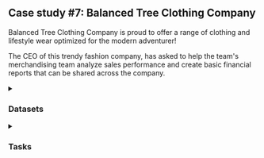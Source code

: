 ## Case study #7: Balanced Tree Clothing Company

Balanced Tree Clothing Company is proud to offer a range of clothing and lifestyle wear 
optimized for the modern adventurer! 

The CEO of this trendy fashion company, has asked to help the team's merchandising team analyze sales performance 
and create basic financial reports that can be shared across the company.

<details>
<summary><h3>Datasets</summary>

In this case study, there are a total of 4 tables in this case study (e.g. product_details, sales, product_hierarchy, product_prices)
.However, only 2 main tables: product_details and sales, were needed to solve all regular questions.

The product_details table contains all the information about the full range Balanced Clothing sells in its stores.
Each row is a product.

![image](https://user-images.githubusercontent.com/114192113/212568010-c76543a5-2506-4132-903e-eadaa0dfb22d.png)

The sales table includes all information about transactions (e.g. quantity, price, discount percentages, member status,
transac ID and transac time, product ID). Each row is a purchased product.

![image](https://user-images.githubusercontent.com/114192113/212568155-f0065c68-2c9a-4fc9-8a5b-59a60ed45a37.png)

</details>

<details>
<summary><h3>Tasks</summary>
	
Go to the database
```sql
USE balanced_tree
```
<details>
<summary><h4>High Level Sales Analysis</summary>
	
1. What was the total quantity sold for all products?
``` sql
SELECT
	SUM(qty) AS total_quantity
FROM sales;
```
![image](https://user-images.githubusercontent.com/114192113/212568296-5a02b975-c631-43f6-9885-c9fee99c1f00.png)

2. What is the total generated revenue for all products before discounts?
``` sql
SELECT
	SUM(qty* price) AS total_rev_before_discount
FROM sales;
```   
![image](https://user-images.githubusercontent.com/114192113/212568349-c82a86f5-a4ce-4be0-a6b0-c6146a742242.png)

3. What was the total discount amount for all products?
``` sql
SELECT
	SUM(qty* price*(discount/100)) AS total_discount
FROM sales;
```   
![image](https://user-images.githubusercontent.com/114192113/212568378-367e39d5-0427-41da-afa4-bced06e6fbf8.png)

**Comment**

Discount ammounts accounted for more than 10% of total revenue. The company should be considered this percentage to make sure the expected ROI.
	
</details>
	
<details>
<summary><h4>Transaction Analysis</summary>

1. How many unique transactions were there?

Since each row of the sales table is a purchased product, one transac may has more than 1 product = 1 row. Hence,
the COUNT DISTINCT was needed to get the unique transaction numbers. 
``` sql
SELECT
	COUNT(DISTINCT txn_id) AS total_unique_transac
FROM sales;
```  
![image](https://user-images.githubusercontent.com/114192113/212568544-c6339975-2265-4ec9-b3c6-80a62eeae42e.png)

2. What is the average unique products purchased in each transaction?

Using subquery to get count of unique product, then computing the average.

``` sql
SELECT 
	AVG(unique_prod) AS avg_unique_prod
FROM	(
	SELECT  -- count unique products each transac
		txn_id AS transac_id,
		COUNT(DISTINCT prod_id) AS unique_prod
	FROM sales
	GROUP BY 1
	) AS count_unique;
```  
![image](https://user-images.githubusercontent.com/114192113/212568716-f03ef96c-d68a-4555-b9ce-28ba80e93bf3.png)

3. What are the 25th, 50th and 75th percentile values for the revenue per transaction?

There is a function called PERCENTILE_CONT() which allows to compute percentile values of each series. However, mySQL 8 has not 
supported the function, so a defined function was created which based on the formular of percentile calculation: 

rank X = (p/100)* N with N is the total number of the series and p is the percentage wanted to calculate the percentile value.

The series is ordered ascending, the element Xth is the value of percentile p. The function takes a percentile parameter.

``` sql
DROP FUNCTION IF EXISTS get_percentile_rev;
DELIMITER $$
CREATE FUNCTION get_percentile_rev (percentile INT)
RETURNS FLOAT
DETERMINISTIC
BEGIN 
  DECLARE value FLOAT;
  
  WITH cte AS (
  SELECT
  	  num,
  	  rev
  FROM  (
	SELECT
		txn_id AS transac_id,
		SUM(qty* price) AS rev, -- the series
		ROW_NUMBER() OVER (ORDER BY SUM(qty* price)) AS num -- order the series
	FROM sales
	GROUP BY 1
	ORDER BY 2 ASC
	) AS sum
  HAVING num = ROUND((percentile/100)*(SELECT COUNT(DISTINCT txn_id) FROM sales)) -- the formular
  	)
  SELECT rev INTO value FROM cte;

  RETURN value;
END
$$
DELIMITER ;
```  
Call the function to get the answers.
```sql
SELECT 
	get_percentile_rev(25) AS revenue_at_percentile_25,
	get_percentile_rev(50) AS revenue_at_percentile_50,
	get_percentile_rev(75) AS revenue_at_percentile_75;
```
![image](https://user-images.githubusercontent.com/114192113/212569108-c16a2407-50f6-43e4-8f4a-84a0634fd9b7.png)

There are 25% of number of transactions spending less than or equal 375 usd per transaction, 50% spending less than or equal to 509 usd and 75% transactions spending less than or equal 647 usd per transaction.

4.What is the average discount value per transaction?
```sql
SELECT -- take the avg
	AVG(discount) AS discount_per_transac
FROM 	(
	SELECT -- compute sum discount amount each transac
		txn_id AS transac_id,
		SUM(qty*price*(discount/100)) AS discount
	FROM sales
	GROUP BY 1
	) AS sum_discount;
```
![image](https://user-images.githubusercontent.com/114192113/212569416-c127324d-059a-4c56-a7d4-046b29b5667f.png)

5. What is the percentage split of all transactions for members vs non-members?
```sql
SELECT -- compute the pct of transac
	total,
	member_transac,
	member_transac/total AS member_transac_pct,
	nonmember_transac,
	nonmember_transac/total AS nonmember_transac_pct	
FROM	(
	SELECT -- count transacs by membership status and the total
		COUNT(DISTINCT txn_id) AS total,
		COUNT(DISTINCT CASE WHEN member = 't' THEN txn_id ELSE NULL END) AS member_transac,
		COUNT(DISTINCT CASE WHEN member = 'f' THEN txn_id ELSE NULL END) AS nonmember_transac
	FROM sales
	)AS group_id;
```
![image](https://user-images.githubusercontent.com/114192113/212569755-32ac97e4-d94b-40b1-91d5-eff00bbf0c2c.png)

6. What is the average revenue for member transactions and non-member transactions?

```sql
SELECT - group by membership and take the avg
	member,
	AVG(rev) AS avg_rev
FROM	(
	SELECT -- sum the revenue
		member,
		txn_id,
		sum(qty*price) AS rev
	FROM sales
	GROUP BY txn_id
	)AS group_id
GROUP BY 1;
```
![image](https://user-images.githubusercontent.com/114192113/212569919-65150ec9-ff62-4491-9a9a-95c3bd33f271.png)

**Comments**

Each transaction has average 6 unique products which means the customers tent to buy many types of clothes in 1 purchasing. It is good to create cross-sell promotion to push low sales items with the high ones or redundant items together for boosting sales. 

Although there is not much different between member and non-member average values in one bill, the members bought more time than non-member customers (more than 60% of transactions are from members). Therefore, promotions for joining membership should be considered and advertise more.

</details>	
	

	
#### Product analysis
The hierarchy of product in this analysis included 3 levels:
Category > Segment > Product

	- Category: Men and Women

	- Segment: Jacket, jeans, shirt and socks

1.What are the top 3 products by total revenue before discount?
```sql
SELECT
	pd.product_name,
	SUM(s.qty*s.price) AS rev
FROM sales s
LEFT JOIN product_details pd
	ON s.prod_id = pd.product_id
GROUP BY 1
ORDER BY 2 DESC
LIMIT 3;
```
![image](https://user-images.githubusercontent.com/114192113/212570631-c0777f8a-0b2d-410e-bc5d-7363aa01d5a1.png)

2. What is the total quantity, revenue and discount for each segment?
```sql
SELECT	
	pd.segment_name,
	SUM(s.qty) AS qty,
	SUM(s.qty*s.price) AS rev,
	SUM(s.qty*s.price*(s.discount/100)) AS discount
FROM sales s
LEFT JOIN product_details pd
	ON s.prod_id = pd.product_id
GROUP BY 1;
```
![image](https://user-images.githubusercontent.com/114192113/212570713-f6593dae-238c-4385-8724-d3abc6df0d0b.png)

3.What is the top selling product for each segment?
```sql
SELECT -- Get the top selling (qty)
	segment_name,
	product_name AS top_selling,
	MAX(qty) AS max_qty
FROM	(
	SELECT	-- get total quantity by segment and product
		pd.segment_name,
		pd.product_name,
		SUM(s.qty) AS qty
	FROM sales s
	LEFT JOIN product_details pd
		ON s.prod_id = pd.product_id
	GROUP BY 1,2
	ORDER BY 3 DESC) AS test
GROUP BY 1;
```
![image](https://user-images.githubusercontent.com/114192113/212570777-234e0cf1-79a0-4044-8afe-e1351de63071.png)

4.What is the total quantity, revenue and discount for each category?
```sql
SELECT 
	pd.category_name,
	SUM(s.qty) AS qty,
	SUM(s.qty*s.price) AS rev,
	SUM(s.qty*s.price*(s.discount/100)) AS discount
FROM sales s
LEFT JOIN product_details pd
	ON s.prod_id = pd.product_id
GROUP BY 1;
```
![image](https://user-images.githubusercontent.com/114192113/212570936-3448e1e4-c83e-49fb-a69e-0a7236761fbb.png)

5.What is the top selling product for each category?
```sql
SELECT -- Take the max qty of each category
	category_name,
	product_name AS top_selling,
	MAX(qty) AS max_qty
FROM	(
	SELECT	-- sum qty by product and category
		pd.category_name,
		pd.product_name,
		SUM(s.qty) AS qty
	FROM sales s
	LEFT JOIN product_details pd
		ON s.prod_id = pd.product_id
	GROUP BY 1,2
	ORDER BY 3 DESC) AS test
GROUP BY 1;
```
![image](https://user-images.githubusercontent.com/114192113/212570981-a77a8c69-72a2-4c3c-af18-6124137d4c9f.png)

6. What is the percentage split of revenue by product for each segment?

```sql
SELECT -- compute the percentage
	segment_name,
	product_name,
	rev/total_rev AS rev_pct
FROM	(
	SELECT  -- compute the sum of rev by segment and product with window functions
		pd.segment_name,
		pd.product_name,
		SUM(s.qty*s.price) OVER (PARTITION BY product_name)AS rev,
		SUM(s.qty*s.price) OVER (PARTITION BY segment_name) AS total_rev
	FROM sales s
	LEFT JOIN product_details pd
		ON s.prod_id = pd.product_id
	) AS sum_rev
GROUP BY 1,2
ORDER BY 1,3 DESC;	
```
![image](https://user-images.githubusercontent.com/114192113/212571060-e2af77f4-ca8a-49cc-b094-7c3b4cf9ffcf.png)

7.What is the percentage split of revenue by segment for each category?

It is the same with the question 6 instead of grouping by segments and  products, this question is for categories and segments.
```sql
SELECT -- compute the percentage
	category_name,
	segment_name,
	rev/total_rev AS rev_pct
FROM	(
	SELECT -- compute the sum of rev by category and segment with window functions
		pd.category_name,
		pd.segment_name,
		SUM(s.qty*s.price) OVER (PARTITION BY segment_name)AS rev,
		SUM(s.qty*s.price) OVER (PARTITION BY category_name) AS total_rev
	FROM sales s
	LEFT JOIN product_details pd
		ON s.prod_id = pd.product_id
	) AS sum_rev
GROUP BY 1,2
ORDER BY 1,3 DESC;	
```
![image](https://user-images.githubusercontent.com/114192113/212571262-1d79ae3f-4740-463b-800b-8a592d07c8d0.png)

8.What is the percentage split of total revenue by category?
```sql
SELECT 
	pd.category_name,
	SUM(s.qty*s.price)/(SELECT SUM(qty*price) FROM sales) AS rev_pct -- the subquery for the total revenue
FROM sales s
LEFT JOIN product_details pd
	ON s.prod_id = pd.product_id
GROUP BY 1;
```
![image](https://user-images.githubusercontent.com/114192113/212571301-48301ae4-d84f-4d54-b4b8-2446be4a56ea.png)

9.What is the total transaction “penetration” for each product? (hint: penetration = number of transactions where at least 1 quantity of a product was purchased divided by total number of transactions)

```sql
SELECT
	s.prod_id,
	pd.product_name,
	COUNT(DISTINCT s.txn_id) AS transac,
	COUNT(DISTINCT s.txn_id)/(SELECT COUNT(DISTINCT txn_id) FROM sales) AS penetration -- the subquery for the total transactions
FROM sales s
LEFT JOIN product_details pd
	ON s.prod_id = pd.product_id
GROUP BY 1
ORDER BY 4 DESC;
```
![image](https://user-images.githubusercontent.com/114192113/212571445-a2b6feb5-c0fa-4d85-8e88-8ec4e437d137.png)

10.What is the most common combination of at least 1 quantity of any 3 products in a 1 single transaction?

Using 2 CROSS JOIN to make combination of any 3 products and counting. With any 3 products, there are 6 combinations (accounting the order). The first 6 rows are for all the same 3 products with same time of combinations, so we can take any one of them.

![image](https://user-images.githubusercontent.com/114192113/212571628-a01a4605-05a0-48ae-afc6-d58267a2d212.png)

```sql
WITH cte AS (
	SELECT
		s1.prod_id AS p1,
		s2.prod_id AS p2,
		s3.prod_id AS p3,
		COUNT(DISTINCT s1.txn_id) AS time
	FROM sales s1
	CROSS JOIN sales s2 
		ON s2.txn_id = s1.txn_id
	CROSS JOIN sales s3 
		ON s3.txn_id = s1.txn_id
	GROUP BY 1,2,3
	HAVING	
		s3.prod_id <> s2.prod_id
		AND s1.prod_id <> s2.prod_id
		AND s1.prod_id <> s3.prod_id 
	ORDER BY 4 DESC
	LIMIT 10 
	)

SELECT -- get the name of the product
	pd1.product_name AS p1,
	pd2.product_name AS p2,
	pd3.product_name AS p3,
	time
FROM cte
LEFT JOIN product_details pd1
	ON cte.p1 = pd1.product_id
LEFT JOIN product_details pd2
	ON cte.p2 = pd2.product_id
LEFT JOIN product_details pd3
	ON cte.p3 = pd3.product_id;
```

![image](https://user-images.githubusercontent.com/114192113/212571688-15ec74c4-6e72-4bde-8f15-1cd26bb9fc0c.png)

**Comments**

There are many information but here are some interesting insights:

There are only 2 products in each segment accounted total from around 80% - 90% of revenues each segment.The company should get trend analysis of these products, if there would be a significant downtrend, that means a times of promoting new products. Or the company could make the product porfolio more diversity with new products that have similar design with these popular products because it is less risky for the company with various of main products.

The shirt and jeans are major segments.

Although the quantity of women category is higher than men, the revenue of woment category is lower. Hence, the average price of men items is higher than women items. The men category also accounted for 55% of revenue. It is very interesting. There are 2 new ways to increase the revenue in term of operation (not manufacturing): increase the price of women items reasonablaly (e.g. special collections, unique items) and try make more purchases on men products (e.g. combo packages, reasonable discount).

The customers usually buy men and womens items together. They might go shopping with their family. The company could run promotion for mixing men and women items, display the store with couple items and family items.

### Reporting Challenge

Write a single SQL script that combines all of the previous questions into a scheduled report that the Balanced Tree team can run at the beginning of each month to calculate the previous month’s values.

All these previous queries were rewrote in form of functions and procedures with an additional WHEN statement. Then 
one full report procedure with month parameter run all these functions and procedures to get the report monthly.

For example:

Question 1:
```sql
SELECT
	SUM(qty) AS total_quantity
FROM sales;

```
Tranfer to the function to get total quantity:
```sql
DROP FUNCTION IF EXISTS get_total_qty;
DELIMITER $$
CREATE FUNCTION get_total_qty (month INT)
RETURNS INT
DETERMINISTIC
BEGIN 
  DECLARE total INT;
  SET total = (
	  SELECT SUM(qty)
	  FROM sales
	  WHERE MONTH(start_txn_time) = month
	  );
  RETURN total;
END
$$
DELIMITER ;
```

The full SQL script is here.

The final report procedure:
```sql
DROP PROCEDURE IF EXISTS proc_report;
DELIMITER //
CREATE PROCEDURE proc_report (month INT)
BEGIN 
	SELECT  get_total_qty(month) AS total_qty; 
	SELECT	get_rev_before_discount(month) AS rev_before_discount;
	SELECT	get_total_discount(month) AS total_discount;
	SELECT	get_total_unique_transac(month);
	SELECT	get_percentile_rev(25,month) AS revenue_at_percentile_25;
	SELECT	get_percentile_rev(50,month) AS revenue_at_percentile_50;
	SELECT	get_percentile_rev(75,month) AS revenue_at_percentile_75;
	SELECT	get_avg_discount(month) AS avg_discount;
	
	CALL 	proc_transac_by_membership(month);
	CALL 	proc_rev_by_membership(month);	
	CALL 	proc_top_rev_before_discount(month,3);
	CALL	proc_segment_info(month);
	CALL	proc_segment_top_selling(month) ;
	CALL	proc_category_info(month);
	CALL	proc_category_top_selling(month);
	CALL	proc_product_pct(month);
	CALL	proc_segment_pct(month);
	CALL	proc_category_pct(month);
	CALL	proc_penetration(month) ;
	CALL	proc_top_combination(month) ;

END
//
DELIMITER ;
```





